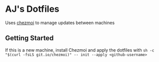 # AJ's Dotfiles

Uses [chezmoi](https://github.com/twpayne/chezmoi) to manage updates between machines

## Getting Started

If this is a new machine, install Chezmoi and apply the dotfiles with `sh -c "$(curl -fsLS git.io/chezmoi)" -- init --apply <github-username>`

